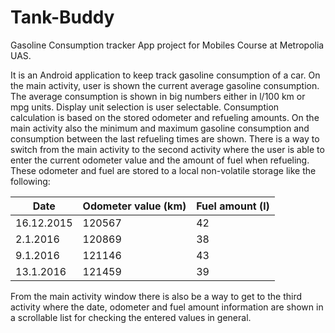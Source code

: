 # Tank-Buddy
Gasoline Consumption tracker App project for Mobiles Course at Metropolia UAS.

It is an Android application to keep track gasoline consumption of a car.
On the main activity, user is shown the current average gasoline consumption. 
The average consumption is shown in big numbers either in l/100 km or mpg units. 
Display unit selection is user selectable. Consumption calculation is based on the stored odometer
and refueling amounts. On the main activity also the minimum and maximum gasoline
consumption and consumption between the last refueling times are shown.
There is a way to switch from the main activity to the second activity where the
user is able to enter the current odometer value and the amount of fuel when refueling.
These odometer and fuel are stored to a local non-volatile storage like the following:

Date          | Odometer value (km) | Fuel amount (l)
------------- | ------------------- |----------------
16.12.2015    |    120567           |     42
2.1.2016      |    120869           |     38
9.1.2016      |    121146           |     43
13.1.2016     |    121459           |     39

From the main activity window there is also be a way to get to the third activity
where the date, odometer and fuel amount information are shown in a scrollable list for
checking the entered values in general.

